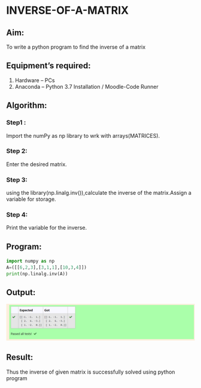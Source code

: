 # INVERSE-OF-A-MATRIX
## Aim:
To write a python program to find the inverse of a matrix
## Equipment’s required:
1. 	Hardware – PCs
2. 	Anaconda – Python 3.7 Installation / Moodle-Code Runner
## Algorithm:
### Step1 : 
Import the numPy as np library to wrk with arrays(MATRICES).
### Step 2:
Enter the desired matrix.
### Step 3: 
using the library(np.linalg.inv()),calculate the inverse of the matrix.Assign a variable for storage.
### Step 4: 
Print the variable for the inverse.

## Program:
```py
import numpy as np
A=([[6,2,3],[3,1,1],[10,3,4]])
print(np.linalg.inv(A))
```
## Output:
![inverse of a matrix](/Screenshot%202023-01-12%20214917.png)
## Result:
Thus the inverse of given matrix is successfully solved using python program

